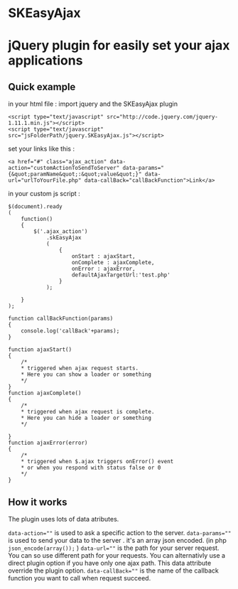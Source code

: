 SKEasyAjax
==========

# jQuery plugin for easily set your ajax applications

## Quick example

in your html file :
import jquery and the SKEasyAjax plugin
```
<script type="text/javascript" src="http://code.jquery.com/jquery-1.11.1.min.js"></script>
<script type="text/javascript" src="jsFolderPath/jquery.SKEasyAjax.js"></script>
```
set your links like this :
```
<a href="#" class="ajax_action" data-action="customActionToSendToServer" data-params="{&quot;paramName&quot;:&quot;value&quot;}" data-url="urlToYourFile.php" data-callBack="callBackFunction">Link</a>
```

in your custom js script :
```
$(document).ready
(
    function()
    {
        $('.ajax_action')
            .skEasyAjax
            (
                {
                    onStart : ajaxStart,
                    onComplete : ajaxComplete,
                    onError : ajaxError,
                    defaultAjaxTargetUrl:'test.php'
                }
            );

    }
);

function callBackFunction(params)
{
    console.log('callBack'+params);
}

function ajaxStart()
{
    /*
    * triggered when ajax request starts.
    * Here you can show a loader or something
    */
}
function ajaxComplete()
{
    /*
    * triggered when ajax request is complete.
    * Here you can hide a loader or something
    */
    
}
function ajaxError(error)
{
    /*
    * triggered when $.ajax triggers onError() event 
    * or when you respond with status false or 0
    */
}
```

## How it works

The plugin uses lots of data atributes.

`data-action=""` is used to ask a specific action to the server.
`data-params=""` is used to send your data to the server . it's an array json encoded. (in php `json_encode(array());` )
`data-url=""` is the path for your server request. You can so use different path for your requests. You can alternativly use a direct plugin option if you have only one ajax path. This data attribute override the plugin option.
`data-callBack=""` is the name of the callback function you want to call when request succeed. 
